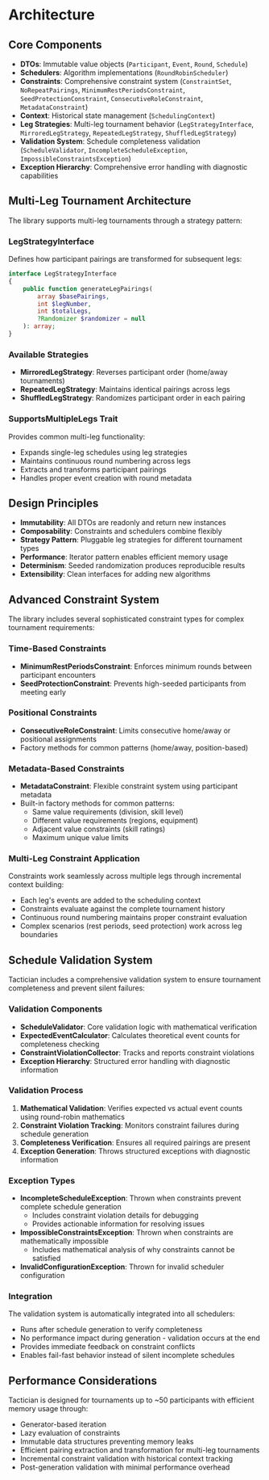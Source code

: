 # Architecture

## Core Components

- **DTOs**: Immutable value objects (`Participant`, `Event`, `Round`, `Schedule`)
- **Schedulers**: Algorithm implementations (`RoundRobinScheduler`)
- **Constraints**: Comprehensive constraint system (`ConstraintSet`, `NoRepeatPairings`, `MinimumRestPeriodsConstraint`, `SeedProtectionConstraint`, `ConsecutiveRoleConstraint`, `MetadataConstraint`)
- **Context**: Historical state management (`SchedulingContext`)
- **Leg Strategies**: Multi-leg tournament behavior (`LegStrategyInterface`, `MirroredLegStrategy`, `RepeatedLegStrategy`, `ShuffledLegStrategy`)
- **Validation System**: Schedule completeness validation (`ScheduleValidator`, `IncompleteScheduleException`, `ImpossibleConstraintsException`)
- **Exception Hierarchy**: Comprehensive error handling with diagnostic capabilities

## Multi-Leg Tournament Architecture

The library supports multi-leg tournaments through a strategy pattern:

### LegStrategyInterface
Defines how participant pairings are transformed for subsequent legs:
```php
interface LegStrategyInterface
{
    public function generateLegPairings(
        array $basePairings,
        int $legNumber,
        int $totalLegs,
        ?Randomizer $randomizer = null
    ): array;
}
```

### Available Strategies
- **MirroredLegStrategy**: Reverses participant order (home/away tournaments)
- **RepeatedLegStrategy**: Maintains identical pairings across legs
- **ShuffledLegStrategy**: Randomizes participant order in each pairing

### SupportsMultipleLegs Trait
Provides common multi-leg functionality:
- Expands single-leg schedules using leg strategies
- Maintains continuous round numbering across legs
- Extracts and transforms participant pairings
- Handles proper event creation with round metadata

## Design Principles

- **Immutability**: All DTOs are readonly and return new instances
- **Composability**: Constraints and schedulers combine flexibly
- **Strategy Pattern**: Pluggable leg strategies for different tournament types
- **Performance**: Iterator pattern enables efficient memory usage
- **Determinism**: Seeded randomization produces reproducible results
- **Extensibility**: Clean interfaces for adding new algorithms

## Advanced Constraint System

The library includes several sophisticated constraint types for complex tournament requirements:

### Time-Based Constraints
- **MinimumRestPeriodsConstraint**: Enforces minimum rounds between participant encounters
- **SeedProtectionConstraint**: Prevents high-seeded participants from meeting early

### Positional Constraints  
- **ConsecutiveRoleConstraint**: Limits consecutive home/away or positional assignments
- Factory methods for common patterns (home/away, position-based)

### Metadata-Based Constraints
- **MetadataConstraint**: Flexible constraint system using participant metadata
- Built-in factory methods for common patterns:
  - Same value requirements (division, skill level)
  - Different value requirements (regions, equipment)
  - Adjacent value constraints (skill ratings)
  - Maximum unique value limits

### Multi-Leg Constraint Application

Constraints work seamlessly across multiple legs through incremental context building:
- Each leg's events are added to the scheduling context
- Constraints evaluate against the complete tournament history
- Continuous round numbering maintains proper constraint evaluation
- Complex scenarios (rest periods, seed protection) work across leg boundaries

## Schedule Validation System

Tactician includes a comprehensive validation system to ensure tournament completeness and prevent silent failures:

### Validation Components

- **ScheduleValidator**: Core validation logic with mathematical verification
- **ExpectedEventCalculator**: Calculates theoretical event counts for completeness checking
- **ConstraintViolationCollector**: Tracks and reports constraint violations
- **Exception Hierarchy**: Structured error handling with diagnostic information

### Validation Process

1. **Mathematical Validation**: Verifies expected vs actual event counts using round-robin mathematics
2. **Constraint Violation Tracking**: Monitors constraint failures during schedule generation
3. **Completeness Verification**: Ensures all required pairings are present
4. **Exception Generation**: Throws structured exceptions with diagnostic information

### Exception Types

- **IncompleteScheduleException**: Thrown when constraints prevent complete schedule generation
  - Includes constraint violation details for debugging
  - Provides actionable information for resolving issues
- **ImpossibleConstraintsException**: Thrown when constraints are mathematically impossible
  - Includes mathematical analysis of why constraints cannot be satisfied
- **InvalidConfigurationException**: Thrown for invalid scheduler configuration

### Integration

The validation system is automatically integrated into all schedulers:
- Runs after schedule generation to verify completeness
- No performance impact during generation - validation occurs at the end
- Provides immediate feedback on constraint conflicts
- Enables fail-fast behavior instead of silent incomplete schedules

## Performance Considerations

Tactician is designed for tournaments up to ~50 participants with efficient memory usage through:
- Generator-based iteration
- Lazy evaluation of constraints
- Immutable data structures preventing memory leaks
- Efficient pairing extraction and transformation for multi-leg tournaments
- Incremental constraint validation with historical context tracking
- Post-generation validation with minimal performance overhead
